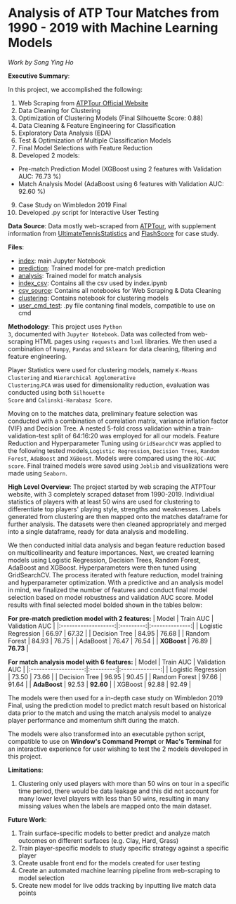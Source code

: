 # Analysis of ATP Tour Matches from 1990 - 2019 with Machine Learning Models

_Work by Song Ying Ho_

__Executive Summary__: 

In this project, we accomplished the following:
1. Web Scraping from [ATPTour Official Website](https://www.atptour.com)
2. Data Cleaning for Clustering
3. Optimization of Clustering Models (Final Silhouette Score: 0.88)
4. Data Cleaning & Feature Engineering for Classification
5. Exploratory Data Analysis (EDA)
6. Test & Optimization of Multiple Classification Models
7. Final Model Selections with Feature Reduction
8. Developed 2 models:
  * Pre-match Prediction Model (XGBoost using 2 features with Validation AUC: 76.73 %)
  * Match Analysis Model (AdaBoost using 6 features with Validation AUC: 92.60 %)
9. Case Study on Wimbledon 2019 Final
10. Developed .py script for Interactive User Testing

__Data Source__: Data mostly web-scraped from [ATPTour](https://www.atptour.com), with supplement information from [UltimateTennisStatistics](https://www.ultimatetennisstatistics.com) and [FlashScore](https://www.flashscore.com/match/fyXBxdlb/#match-statistics) for case study.

__Files__: 
* [index](./index.ipynb): main Jupyter Notebook
* [prediction](./prediction.pkl): Trained model for pre-match prediction
* [analysis](./analysis.pkl): Trained model for match analysis
* [index_csv](./index_csv): Contains all the csv used by index.ipynb
* [csv_source](./csv_source): Contains all notebooks for Web Scraping & Data Cleaning
* [clustering](./clustering): Contains notebook for clustering models
* [user_cmd_test](./cmd_testing/user_cmd_test.py): .py file contaning final models, compatible to use on cmd

__Methodology__: This project uses <code>Python 3</code>, documented with <code>Jupyter Notebook</code>. Data was collected from web-scraping HTML pages using <code>requests</code> and <code>lxml</code> libraries. We then used a combination of <code>Numpy</code>, <code>Pandas</code> and <code>Sklearn</code> for data cleaning, filtering and feature engineering. 

Player Statistics were used for clustering models, namely <code>K-Means Clustering</code> and <code>Hierarchical Agglomerative Clustering</code>.<code>PCA</code> was used for dimensionality reduction, evaluation was conducted using both <code>Silhouette Score</code> and <code>Calinski-Harabasz Score</code>. 

Moving on to the matches data, preliminary feature selection was conducted with a combination of correlation matrix, variance inflation factor (VIF) and Decision Tree. A nested 5-fold cross validation within a train-validation-test split of 64:16:20 was employed for all our models. Feature Reduction and Hyperparameter Tuning using <code>GridSearchCV</code> was applied to the following tested models,<code>Logistic Regression</code>, <code>Decision Trees</code>, <code>Random Forest</code>, <code>AdaBoost</code> and <code>XGBoost</code>. Models were compared using the <code>ROC-AUC score</code>. Final trained models were saved using <code>Joblib</code> and visualizations were made using <code>Seaborn</code>.

__High Level Overview__: The project started by web scraping the ATPTour website, with 3 completely scraped dataset from 1990-2019. Individiual statistics of players with at least 50 wins are used for clustering to differentiate top players' playing style, strengths and weaknesses. Labels generated from clustering are then mapped onto the matches dataframe for further analysis. The datasets were then cleaned appropriately and merged into a single dataframe, ready for data analysis and modelling.

We then conducted initial data analysis and began feature reduction based on multicollinearity and feature importances. Next, we created learning models using Logistic Regression, Decision Trees, Random Forest, AdaBoost and XGBoost. Hyperparameters were then tuned using GridSearchCV. The process iterated with feature reduction, model training and hyperparameter optimization. With a predictive and an analysis model in mind, we finalized the number of features and conduct final model selection based on model robustness and validation AUC score. Model results with final selected model bolded shown in the tables below:

__For pre-match prediction model with 2 features:__
|        Model        | Train AUC | Validation AUC |
|:-------------------:|:---------:|:--------------:|
| Logistic Regression |   66.97   |      67.32     |
|    Decision Tree    |   84.95   |      76.68     |
|    Random Forest    |   84.93   |      76.75     |
|       AdaBoost      |   76.47   |      76.54     |
|     __XGBoost__     |   76.89   |    __76.73__   |

__For match analysis model with 6 features:__
|        Model        | Train AUC | Validation AUC |
|:-------------------:|:---------:|:--------------:|
| Logistic Regression |   73.50   |      73.66     |
|    Decision Tree    |   96.95   |      90.45     |
|    Random Forest    |   97.66   |      91.64     |
|     __AdaBoost__    |   92.53   |    __92.60__   |
|       XGBoost       |   92.88   |      92.49     |

The models were then used for a in-depth case study on Wimbledon 2019 Final, using the prediction model to predict match result based on historical data prior to the match and using the match analysis model to analyze player performance and momentum shift during the match. 

The models were also transformed into an executable python script, compatible to use on __Window's Command Prompt__ or __Mac's Terminal__ for an interactive experience for user wishing to test the 2 models developed in this project.

__Limitations__:
1. Clustering only used players with more than 50 wins on tour in a specific time period, there would be data leakage and this did not account for many lower level players with less than 50 wins, resulting in many missing values when the labels are mapped onto the main dataset.

__Future Work__: 
1. Train surface-specific models to better predict and analyze match outcomes on different surfaces (e.g. Clay, Hard, Grass)
2. Train player-specific models to study specific strategy against a specific player
3. Create usable front end for the models created for user testing
4. Create an automated machine learning pipeline from web-scraping to model selection
5. Create new model for live odds tracking by inputting live match data points
